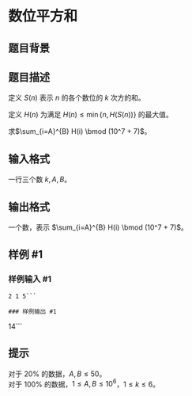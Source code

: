 # 数位平方和

## 题目背景



## 题目描述

定义 $S(n)$ 表示 $n$ 的各个数位的 $k$ 次方的和。

定义 $H(n)$ 为满足 $H(n) \le \min\{n, H(S(n))\}$ 的最大值。

求$\sum_{i=A}^{B} H(i) \bmod (10^7 + 7)$。

## 输入格式

一行三个数 $k, A, B$。

## 输出格式

一个数，表示 $\sum_{i=A}^{B} H(i) \bmod (10^7 + 7)$。

## 样例 #1

### 样例输入 #1
```
2 1 5```

### 样例输出 #1

```
14```

## 提示

对于 $20\%$ 的数据，$A, B \le 50$。  
对于 $100\%$ 的数据，$1 \le A, B \le {10}^6$，$1 \le k \le 6$。

